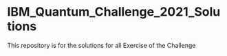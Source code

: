 # IBM_Quantum_Challenge_2021_Solutions
This repository is for the solutions for all Exercise of the Challenge
